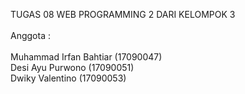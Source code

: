 TUGAS 08 WEB PROGRAMMING 2 DARI KELOMPOK 3 <br>
<br>
Anggota : <br>
<br>
Muhammad Irfan Bahtiar (17090047) <br>
Desi Ayu Purwono (17090051) <br>
Dwiky Valentino (17090053) <br>
